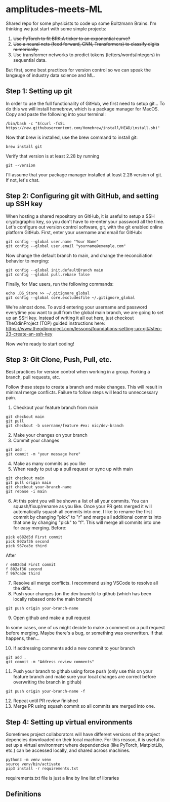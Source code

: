 # amplitudes-meets-ML
Shared repo for some physicists to code up some Boltzmann Brains. I'm thinking we just start with some simple projects:

1) ~~Use PyTorch to fit BRK.A ticker to an exponential curve?~~
2) ~~Use a neural nets (feed forward, CNN, Transformers) to classify digits numerically.~~
3) Use transformer networks to predict tokens (letters/words/integers) in sequential data.

But first, some best practices for version control so we can speak the langauge of industry data science and ML. 

## Step 1: Setting up git
In order to use the full functionality of GitHub, we first need to setup git... To do this we will install homebrew, which is a package manager for MacOS. Copy and paste the following into your terminal:
```
/bin/bash -c "$(curl -fsSL https://raw.githubusercontent.com/Homebrew/install/HEAD/install.sh)"
```
Now that brew is installed, use the brew command to install git:
```
brew install git
```
Verify that version is at least 2.28 by running
```
git --version
```
I'll assume that your package manager installed at least 2.28 version of git. If not, let's chat.

## Step 2: Configuring git with GitHub, and setting up SSH key
When hosting a shared repository on GitHub, it is useful to setup a SSH cryptographic key, so you don't have to re-enter your password all the time. Let's configure out version control software, git, with the git enabled online platform GitHub. First, enter your username and email for GitHub:
```
git config --global user.name "Your Name"
git config --global user.email "yourname@example.com"
```
Now change the default branch to main, and change the reconciliation behavior to merging:
```
git config --global init.defaultBranch main
git config --global pull.rebase false
```
Finally, for Mac users, run the following commands:
```
echo .DS_Store >> ~/.gitignore_global
git config --global core.excludesfile ~/.gitignore_global
```
We're almost done. To avoid entering your username and password everytime you want to pull from the global main branch, we are going to set up an SSH key. Instead of writing it all out here, just checkout TheOdinProject (TOP) guided instructions here: https://www.theodinproject.com/lessons/foundations-setting-up-git#step-23-create-an-ssh-key

Now we're ready to start coding!

## Step 3: Git Clone, Push, Pull, etc.
Best practices for version control when working in a group. Forking a branch, pull requests, etc.

Follow these steps to create a branch and make changes. This will result in minimal merge conflicts. Failure to follow steps will lead to unneccessary pain.
1. Checkout your feature branch from main
```
git checkout main
git pull
git checkout -b username/feature #ex: nic/dev-branch
```
2. Make your changes on your branch
3. Commit your changes
```
git add .
git commit -m "your message here"
```
4. Make as many commits as you like
5. When ready to put up a pull request or sync up with main
```
git checkout main
git pull origin main
git checkout your-branch-name
git rebase -i main
```
6. At this point you will be shown a list of all your commits. You can squash/fixup/rename as you like. Once your PR gets merged it will automatically squash all commits into one. I like to rename the first commit by changing "pick" to "r" and merge all additional commits into that one by changing "pick" to "f". This will merge all commits into one for easy merging.
Before:
```
pick e682d5d First commit
pick 802af36 second
pick 967ca3e third
```
After
```
r e682d5d First commit
f 802af36 second
f 967ca3e third
```
7. Resolve all merge conflicts. I recommend using VSCode to resolve all the diffs.
8. Push your changes (on the dev branch) to github (which has been locally rebased onto the main branch)
```
git push origin your-branch-name
```
9. Open github and make a pull request

In some cases, one of us might decide to make a comment on a pull request before merging. Maybe there's a bug,
or something was overwritten. If that happens, then...

10. If addressing comments add a new commit to your branch
```
git add .
git commit -m "Address review comments"
```
11. Push your branch to github using force push (only use this on your feature branch and make sure your local changes are correct before overwriting the branch in github)
```
git push origin your-branch-name -f
```
12. Repeat until PR review finished
13. Merge PR using squash commit so all commits are merged into one.

## Step 4: Setting up virtual environments
Sometimes project collaborators will have different versions of the project depencies downloaded on their local machine. For this reason, it is useful to set up a virtual environment where dependencies (like PyTorch, MatplotLib, etc.) can be accessed locally, and shared across machines.

```
python3 -m venv venv
source venv/bin/activate
pip3 install -r requirements.txt
```
requirements.txt file is just a line by line list of libraries

## Definitions
